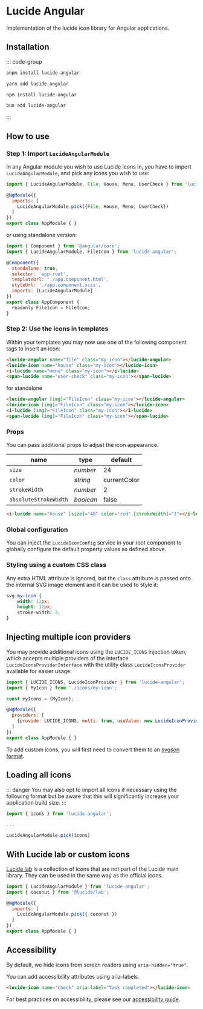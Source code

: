 # Lucide Angular

Implementation of the lucide icon library for Angular applications.

## Installation

::: code-group

```sh [pnpm]
pnpm install lucide-angular
```

```sh [yarn]
yarn add lucide-angular
```

```sh [npm]
npm install lucide-angular
```

```sh [bun]
bun add lucide-angular
```

:::

## How to use

### Step 1: Import `LucideAngularModule`

In any Angular module you wish to use Lucide icons in, you have to import `LucideAngularModule`, and pick any icons you wish to use:

```js
import { LucideAngularModule, File, House, Menu, UserCheck } from 'lucide-angular';

@NgModule({
  imports: [
    LucideAngularModule.pick({File, House, Menu, UserCheck})
  ]
})
export class AppModule { }
```

or using standalone version:

```js
import { Component } from '@angular/core';
import { LucideAngularModule, FileIcon } from 'lucide-angular';

@Component({
  standalone: true,
  selector: 'app-root',
  templateUrl: './app.component.html',
  styleUrl: './app.component.scss',
  imports: [LucideAngularModule]
})
export class AppComponent {
  readonly FileIcon = FileIcon;
}
```
### Step 2: Use the icons in templates

Within your templates you may now use one of the following component tags to insert an icon:

```html
<lucide-angular name="file" class="my-icon"></lucide-angular>
<lucide-icon name="house" class="my-icon"></lucide-icon>
<i-lucide name="menu" class="my-icon"></i-lucide>
<span-lucide name="user-check" class="my-icon"></span-lucide>
```
for standalone
```html
<lucide-angular [img]="FileIcon" class="my-icon"></lucide-angular>
<lucide-icon [img]="FileIcon" class="my-icon"></lucide-icon>
<i-lucide [img]="FileIcon" class="my-icon"></i-lucide>
<span-lucide [img]="FileIcon" class="my-icon"></span-lucide>
```

### Props

You can pass additional props to adjust the icon appearance.

| name                  | type      | default      |
| --------------------- | --------- | ------------ |
| `size`                | *number*  | 24           |
| `color`               | *string*  | currentColor |
| `strokeWidth`         | *number*  | 2            |
| `absoluteStrokeWidth` | *boolean* | false        |

```html
<i-lucide name="house" [size]="48" color="red" [strokeWidth]="1"></i-lucide>
```

### Global configuration

You can inject the `LucideIconConfig` service in your root component to globally configure the default property values as defined above.

### Styling using a custom CSS class

Any extra HTML attribute is ignored, but the `class` attribute
is passed onto the internal SVG image element and it can be used to style it:

```css
svg.my-icon {
    width: 12px;
    height: 12px;
    stroke-width: 3;
}
```

## Injecting multiple icon providers

You may provide additional icons using the `LUCIDE_ICONS` injection token,
which accepts multiple providers of the interface `LucideIconsProviderInterface`
with the utility class `LucideIconsProvider` available for easier usage:

```js
import { LUCIDE_ICONS, LucideIconProvider } from 'lucide-angular';
import { MyIcon } from './icons/my-icon';

const myIcons = {MyIcon};

@NgModule({
  providers: [
    {provide: LUCIDE_ICONS, multi: true, useValue: new LucideIconProvider(myIcons)},
  ]
})
export class AppModule { }
```

To add custom icons, you will first need to convert them to an [svgson format](https://github.com/elrumordelaluz/svgson).

## Loading all icons

::: danger
You may also opt to import all icons if necessary using the following format but be aware that this will significantly increase your application build size.
:::

```js
import { icons } from 'lucide-angular';

...

LucideAngularModule.pick(icons)
```

## With Lucide lab or custom icons

[Lucide lab](https://github.com/lucide-icons/lucide-lab) is a collection of icons that are not part of the Lucide main library.
They can be used in the same way as the official icons.

```js
import { LucideAngularModule } from 'lucide-angular';
import { coconut } from '@lucide/lab';

@NgModule({
  imports: [
    LucideAngularModule.pick({ coconut })
  ]
})
export class AppModule { }
```

## Accessibility

By default, we hide icons from screen readers using `aria-hidden="true"`.

You can add accessibility attributes using aria-labels.

```html
<lucide-icon name="check" aria-label="Task completed"></lucide-icon>
```

For best practices on accessibility, please see our [accessibility guide](../advanced/accessibility.md).
